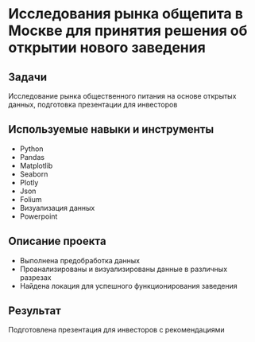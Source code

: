 # Исследования рынка общепита в Москве для принятия решения об открытии нового заведения
## Задачи
Исследование рынка общественного питания на основе открытых данных, подготовка презентации для инвесторов

## Используемые навыки и инструменты
- Python
- Pandas
- Matplotlib
- Seaborn
- Plotly
- Json
- Folium
- Визуализация данных
- Powerpoint
## Описание проекта
- Выполнена предобработка данных
- Проанализированы и визуализированы данные в различных разрезах
- Найдена локация для успешного функционирования заведения
## Результат
Подготовлена презентация для инвесторов с рекомендациями
